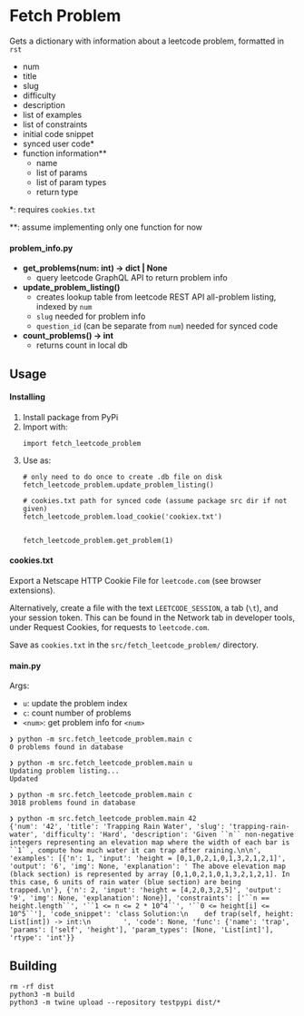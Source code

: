 # Fetch Problem

Gets a dictionary with information about a leetcode problem, formatted in `rst`
- num 
- title
- slug
- difficulty
- description
- list of examples
- list of constraints
- initial code snippet
- synced user code* 
- function information**
  - name
  - list of params
  - list of param types
  - return type

    
*: requires `cookies.txt`

**: assume implementing only one function for now



#### problem_info.py

- **get_problems(num: int) -> dict | None**
  - query leetcode GraphQL API to return problem info
- **update_problem_listing()**
  - creates lookup table from leetcode REST API all-problem listing, indexed  by `num`
  - `slug` needed for problem info
  - `question_id` (can be separate from `num`) needed for synced code 
- **count_problems() -> int**
  - returns count in local db

## Usage

#### Installing
1. Install package from PyPi
2. Import with:
    ```python3
    import fetch_leetcode_problem
    ```
3. Use as:
    ```python3
    # only need to do once to create .db file on disk
    fetch_leetcode_problem.update_problem_listing()
    
    # cookies.txt path for synced code (assume package src dir if not given)
    fetch_leetcode_problem.load_cookie('cookiex.txt')
 
   
    fetch_leetcode_problem.get_problem(1)
    ```

#### cookies.txt
Export a Netscape HTTP Cookie File for `leetcode.com` (see browser extensions).

Alternatively, create a file with the text `LEETCODE_SESSION`, a tab (`\t`), 
and your session token. This can be found in the Network tab in developer tools, 
under Request Cookies, for requests to `leetcode.com`.

Save as `cookies.txt` in the `src/fetch_leetcode_problem/` directory.

#### main.py

Args:
- `u`: update the problem index
- `c`: count number of problems
- `<num>`: get problem info for `<num>`

```
❯ python -m src.fetch_leetcode_problem.main c
0 problems found in database

❯ python -m src.fetch_leetcode_problem.main u
Updating problem listing...
Updated

❯ python -m src.fetch_leetcode_problem.main c
3018 problems found in database

❯ python -m src.fetch_leetcode_problem.main 42
{'num': '42', 'title': 'Trapping Rain Water', 'slug': 'trapping-rain-water', 'difficulty': 'Hard', 'description': 'Given ``n`` non-negative integers representing an elevation map where the width of each bar is ``1``, compute how much water it can trap after raining.\n\n', 'examples': [{'n': 1, 'input': 'height = [0,1,0,2,1,0,1,3,2,1,2,1]', 'output': '6', 'img': None, 'explanation': ' The above elevation map (black section) is represented by array [0,1,0,2,1,0,1,3,2,1,2,1]. In this case, 6 units of rain water (blue section) are being trapped.\n'}, {'n': 2, 'input': 'height = [4,2,0,3,2,5]', 'output': '9', 'img': None, 'explanation': None}], 'constraints': ['``n == height.length``', '``1 <= n <= 2 * 10^4``', '``0 <= height[i] <= 10^5``'], 'code_snippet': 'class Solution:\n    def trap(self, height: List[int]) -> int:\n        ', 'code': None, 'func': {'name': 'trap', 'params': ['self', 'height'], 'param_types': [None, 'List[int]'], 'rtype': 'int'}}
```

## Building
```
rm -rf dist
python3 -m build
python3 -m twine upload --repository testpypi dist/*
```